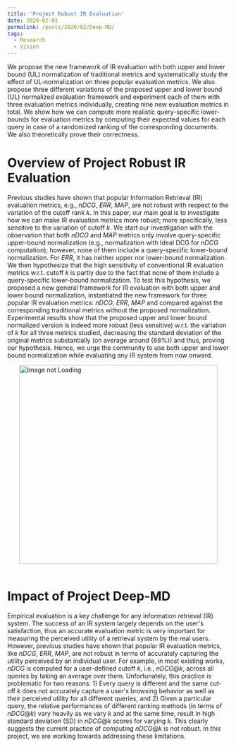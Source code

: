 ```yaml
---
title: 'Project Robust IR Evaluation'
date: 2020-02-01
permalink: /posts/2020/02/Deep-MD/
tags:
  - Research
  - Vision
---
```


We propose the new framework of IR evaluation with both upper and lower bound (UL) normalization of traditional metrics and systematically study the effect of UL-normalization on three popular evaluation metrics. We also propose three different variations of the proposed upper and lower bound (UL) normalized evaluation framework and experiment each of them with three evaluation metrics individually, creating nine new evaluation metrics in total. We show how we can compute more realistic query-specific lower-bounds for evaluation metrics by computing their expected values for each query in case of a randomized ranking of the corresponding documents. We also theoretically prove their correctness.

Overview of Project Robust IR Evaluation
======
Previous studies have shown that popular Information Retrieval (IR) evaluation metrics, e.g., $nDCG$, $ERR$, $MAP$, are not robust with respect to the variation of the cutoff rank $k$. In this paper, our main goal is to investigate how we can make IR evaluation metrics more robust; more specifically, less sensitive to the variation of cutoff $k$. We start our investigation with the observation that both $nDCG$ and $MAP$ metrics only involve query-specific upper-bound normalization (e.g., normalization with Ideal DCG for $nDCG$ computation); however, none of them include a query-specific lower-bound normalization. For $ERR$, it has neither upper nor lower-bound normalization. We then hypothesize that the high sensitivity of conventional IR evaluation metrics w.r.t. cutoff $k$ is partly due to the fact that none of them include a query-specific lower-bound normalization. To test this hypothesis, we proposed a new general framework for IR evaluation with both upper and lower bound normalization, instantiated the new framework for three popular IR evaluation metrics: $nDCG$, $ERR$, $MAP$ and compared against the corresponding traditional metrics without the proposed normalization. Experimental results show that the proposed upper and lower bound normalized version is indeed more robust (less sensitive) w.r.t. the variation of $k$ for all three metrics studied, decreasing the standard deviation of the original metrics substantially (on average around {68%}) and thus, proving our hypothesis. Hence, we urge the community to use both upper and lower bound normalization while evaluating any IR system from now onward.


<div style='display: flex; justify-content: center;'><img src='https://karmake2.github.io/images/nDCG-robust.png' alt='Image not Loading' style='height:450px;' align='middle'></div><br>



Impact of Project Deep-MD
======
Empirical evaluation is a key challenge for any information retrieval (IR) system. The success of an IR system largely depends on the user's satisfaction, thus an accurate evaluation metric is very important for measuring the perceived utility of a retrieval system by the real users. However, previous studies have shown that popular IR evaluation metrics, like $nDCG$, $ERR$, $MAP$, are not robust in terms of accurately capturing the utility perceived by an individual user. For example, in most existing works, $nDCG$ is computed for a user-defined cutoff $k$, i.e., $nDCG@k$, across all queries by taking an average over them. Unfortunately, this practice is problematic for two reasons: 1) Every query is different and the same cut-off $k$ does not accurately capture a user's browsing behavior as well as their perceived utility for all different queries, and 2) Given a particular query, the relative performances of different ranking methods (in terms of $nDCG@k$) vary heavily as we vary $k$ and at the same time, result in high standard deviation (SD) in $nDCG@k$ scores for varying $k$. This clearly suggests the current practice of computing $nDCG@k$ is not robust. In this project, we are working towards addressing these limitations.